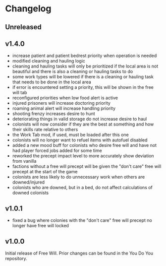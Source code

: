 # Changelog

## Unreleased

## v1.4.0

- increase patient and patient bedrest priority when operation is needed
- modified cleaning and hauling logic
- cleaning and hauling tasks will only be prioritized if the local area is not
  beautiful and there is also a cleaning or hauling tasks to do
- some work types will be lowered if there is a cleaning or hauling task that
  needs to be done in the local area
- if error is encountered setting a priority, this will be shown in the free
  will tab
- reconfigured priorities when low food alert is active
- injured prisoners will increase doctoring priority
- roaming animal alert will increase handling priority
- shooting frenzy increases desire to hunt
- deteriorating things in valid storage do not increase desire to haul
- colonists will now consider if they are the best at something and how their
  skills rate relative to others
- the Work Tab mod, if used, must be loaded after this one
- colonists will no longer want to refuel items with autofuel disabled
- added a new mood buff for colonists who desire free will and have not had
  player forced jobs added for some time
- reworked the precept impact level to more accurately show deviation from
  vanilla
- factions without a free will precept will be given the "don't care" free
  will precept at the start of the game
- colonists are less likely to do unnecessary work when others are
  downed/injured
- colonists who are downed, but in a bed, do not affect calculations of downed
  colonists

## v1.0.1

- fixed a bug where colonies with the "don't care" free will precept no longer
  have free will locked

## v1.0.0

Initial release of Free Will. Prior changes can be found in the You Do You
repository.
